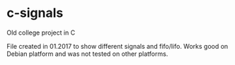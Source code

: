 # c-signals
Old college project in C


File created in 01.2017 to show different signals and fifo/lifo. Works good on Debian platform and was not tested on other platforms.
